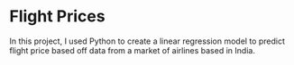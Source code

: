 # Flight Prices
In this project, I used Python to create a linear regression model to predict flight price based off data from a market of airlines based in India.
